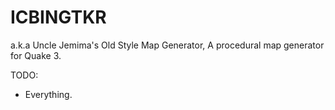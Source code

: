 ICBINGTKR
=========

a.k.a Uncle Jemima's Old Style Map Generator, A procedural map generator for Quake 3.

TODO:
- Everything.
